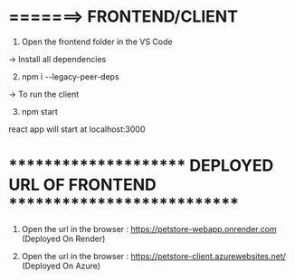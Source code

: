 # =======> FRONTEND/CLIENT

1. Open the frontend folder in the VS Code

-> Install all dependencies

2. npm i --legacy-peer-deps

-> To run the client

3. npm start 

react app will start at localhost:3000

# ******************** DEPLOYED URL OF FRONTEND **************************

  1. Open the url in the browser : https://petstore-webapp.onrender.com (Deployed On Render)
  
  2. Open the url in the browser : https://petstore-client.azurewebsites.net/ (Deployed On Azure)
